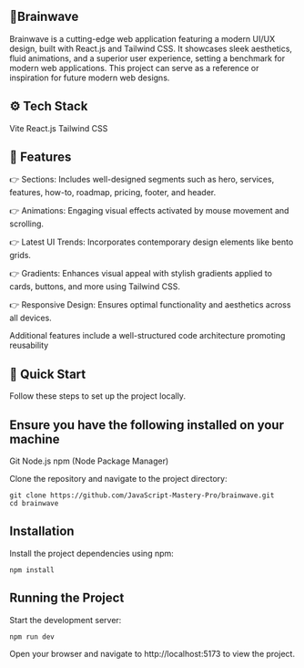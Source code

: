 🧠Brainwave
--------------
Brainwave is a cutting-edge web application featuring a modern UI/UX design, built with React.js and Tailwind CSS. It showcases sleek aesthetics, fluid animations, and a superior user experience, setting a benchmark for modern web applications. This project can serve as a reference or inspiration for future modern web designs.

⚙️ Tech Stack
---------------
Vite
React.js
Tailwind CSS

🔋 Features
-------------
👉  Sections: Includes well-designed segments such as hero, services, features, how-to, roadmap, pricing, footer, and header.

👉  Animations: Engaging visual effects activated by mouse movement and scrolling.

👉 Latest UI Trends: Incorporates contemporary design elements like bento grids.

👉  Gradients: Enhances visual appeal with stylish gradients applied to cards, buttons, and more using Tailwind CSS.

👉 Responsive Design: Ensures optimal functionality and aesthetics across all devices.

Additional features include a well-structured code architecture promoting reusability 

🤸 Quick Start
-------------------
Follow these steps to set up the project locally.

Ensure you have the following installed on your machine
------------------------------------------------------------
Git
Node.js
npm (Node Package Manager)

Clone the repository and navigate to the project directory:

```
git clone https://github.com/JavaScript-Mastery-Pro/brainwave.git
cd brainwave
```

Installation
---------------
Install the project dependencies using npm:
```
npm install
```
Running the Project
--------------------
Start the development server:
```
npm run dev
```
Open your browser and navigate to http://localhost:5173 to view the project.
